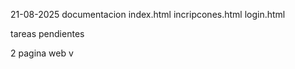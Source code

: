 21-08-2025
documentacion
index.html 
incripcones.html
login.html

tareas pendientes 

2 pagina web v
